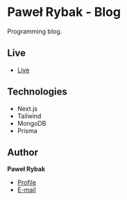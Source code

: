 # Paweł Rybak - Blog

Programming blog.

## Live

-   [Live](https://www.rybakpawel.pl/)

## Technologies

-   Next.js
-   Tailwind
-   MongoDB
-   Prisma

## Author

**Paweł Rybak**

-   [Profile](https://github.com/rybakpawel "Paweł Rybak")
-   [E-mail](mailto:rybakpawel92@gmail.com "Contact")
